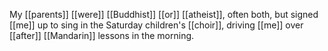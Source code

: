 My [[parents]] [[were]] [[Buddhist]] [[or]] [[atheist]], often both, but signed [[me]] up to sing in the Saturday children's [[choir]], driving [[me]] over [[after]] [[Mandarin]] lessons in the morning. 
